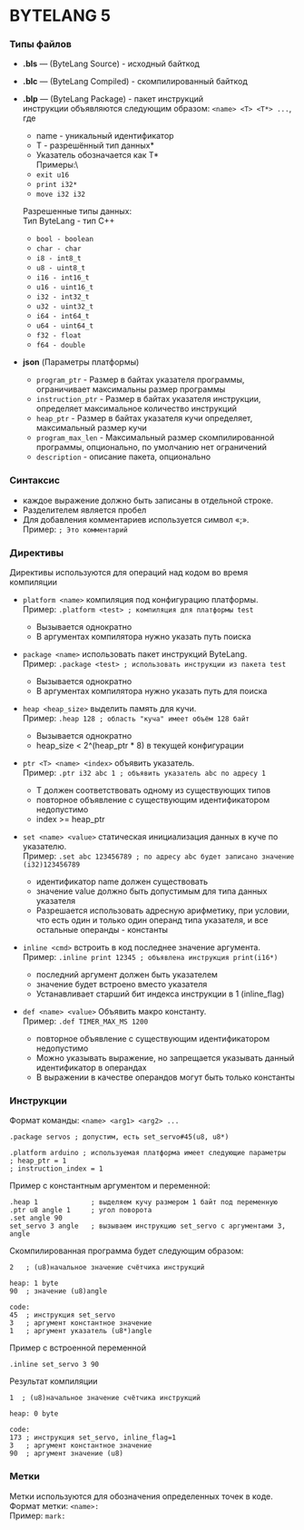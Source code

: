 # **BYTELANG 5**

### Типы файлов

- **.bls** — (ByteLang Source) - исходный байткод

- **.blc** — (ByteLang Compiled) - скомпилированный байткод

- **.blp** — (ByteLang Package) - пакет инструкций\
  инструкции объявляются следующим образом:
  `<name> <T> <T*> ...`, где
    - name - уникальный идентификатор
    - T - разрешённый тип данных*
    - Указатель обозначается как T*\
      Примеры:\
    - `exit u16`
    - `print i32*`
    - `move i32 i32`

  Разрешенные типы данных:\
  Тип ByteLang - тип C++
    - `bool - boolean`
    - `char - char`
    - `i8 - int8_t`
    - `u8 - uint8_t`
    - `i16 - int16_t`
    - `u16 - uint16_t`
    - `i32 - int32_t`
    - `u32 - uint32_t`
    - `i64 - int64_t`
    - `u64 - uint64_t`
    - `f32 - float`
    - `f64 - double`

- **json** (Параметры платформы)
    - `program_ptr` - Размер в байтах указателя программы, ограничивает максимальны размер программы
    - `instruction_ptr` - Размер в байтах указателя инструкции, определяет максимальное количество инструкций
    - `heap_ptr` - Размер в байтах указателя кучи определяет, максимальный размер кучи
    - `program_max_len` - Максимальный размер скомпилированной программы, опционально, по умолчанию нет ограничений
    - `description` - описание пакета, опционально

### Синтаксис

- каждое выражение должно быть записаны в отдельной строке.
- Разделителем является пробел
- Для добавления комментариев используется символ «;».\
  Пример: `; Это комментарий`

### Директивы

Директивы используются для операций над кодом во время компиляции

- `platform <name>` компиляция под конфигурацию платформы.\
  Пример: `.platform <test> ; компиляция для платформы test`
    - Вызывается однократно
    - В аргументах компилятора нужно указать путь поиска

- `package <name>` использовать пакет инструкций ByteLang.\
  Пример: `.package <test> ; использовать инструкции из пакета test`
    - Вызывается однократно
    - В аргументах компилятора нужно указать путь для поиска

- `heap <heap_size>` выделить память для кучи.\
  Пример: `.heap 128 ; область "куча" имеет объём 128 байт`
    - Вызывается однократно
    - heap_size < 2^(heap_ptr * 8) в текущей конфигурации

- `ptr <T> <name> <index>` объявить указатель.\
  Пример: `.ptr i32 abc 1 ; объявить указатель abc по адресу 1`
    - T должен соответствовать одному из существующих типов
    - повторное объявление с существующим идентификатором недопустимо
    - index >= heap_ptr

- `set <name> <value>` статическая инициализация данных в куче по указателю.\
  Пример: `.set abc 123456789 ; по адресу abc будет записано значение (i32)123456789`
    - идентификатор name должен существовать
    - значение value должно быть допустимым для типа данных указателя
    - Разрешается использовать адресную арифметику, при условии, что есть один и только один операнд типа
      указателя,
      и все остальные операнды - константы

- `inline <cmd>` встроить в код последнее значение аргумента.\
  Пример: `.inline print 12345 ; объявлена инструкция print(i16*)`
    - последний аргумент должен быть указателем
    - значение будет встроено вместо указателя
    - Устанавливает старший бит индекса инструкции в 1 (inline_flag)

- `def <name> <value>` Объявить макро константу.\
  Пример: `.def TIMER_MAX_MS 1200`
    - повторное объявление с существующим идентификатором недопустимо
    - Можно указывать выражение, но запрещается указывать данный идентификатор в операндах
    - В выражении в качестве операндов могут быть только константы

### Инструкции

Формат команды: `<name> <arg1> <arg2> ...`

```
.package servos ; допустим, есть set_servo#45(u8, u8*)

.platform arduino ; используемая платформа имеет следующие параметры
; heap_ptr = 1
; instruction_index = 1
```

Пример с константным аргументом и переменной:

```
.heap 1             ; выделяем кучу размером 1 байт под переменную
.ptr u8 angle 1     ; угол поворота
.set angle 90       
set_servo 3 angle   ; вызываем инструкцию set_servo с аргументами 3, angle
```

Скомпилированная программа будет следующим образом:

```
2   ; (u8)начальное значение счётчика инструкций

heap: 1 byte
90  ; значение (u8)angle

code:
45  ; инструкция set_servo
3   ; аргумент константное значение
1   ; аргумент указатель (u8*)angle
```

Пример с встроенной переменной

```
.inline set_servo 3 90
```

Результат компиляции

```
1  ; (u8)начальное значение счётчика инструкций

heap: 0 byte

code:
173 ; инструкция set_servo, inline_flag=1
3   ; аргумент константное значение
90  ; аргумент значение (u8)
```

### Метки

Метки используются для обозначения определенных точек в коде.\
Формат метки: `<name>:`\
Пример:
`mark:`
